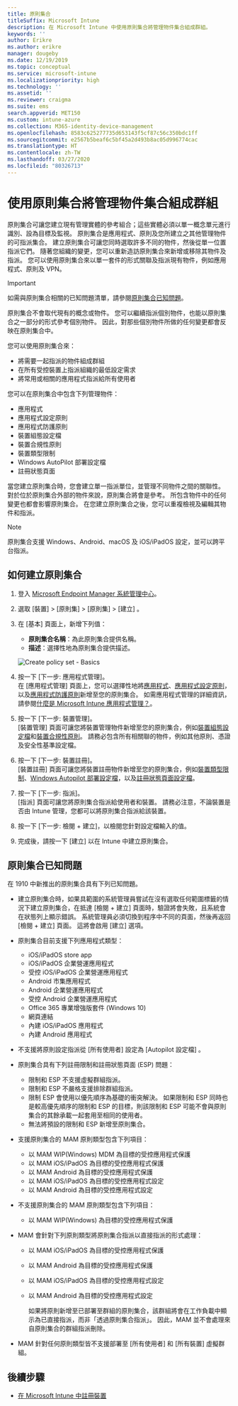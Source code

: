 ```yaml
---
title: 原則集合
titleSuffix: Microsoft Intune
description: 在 Microsoft Intune 中使用原則集合將管理物件集合組成群組。
keywords: ''
author: Erikre
ms.author: erikre
manager: dougeby
ms.date: 12/19/2019
ms.topic: conceptual
ms.service: microsoft-intune
ms.localizationpriority: high
ms.technology: ''
ms.assetid: ''
ms.reviewer: craigma
ms.suite: ems
search.appverid: MET150
ms.custom: intune-azure
ms.collection: M365-identity-device-management
ms.openlocfilehash: 8583c625277735d653143f5cf87c56c350bdc1ff
ms.sourcegitcommit: e2567b5beaf6c5bf45a2d493b8ac05d996774cac
ms.translationtype: HT
ms.contentlocale: zh-TW
ms.lasthandoff: 03/27/2020
ms.locfileid: "80326713"
---
```

# <a name="use-policy-sets-to-group-collections-of-management-objects"></a>使用原則集合將管理物件集合組成群組

原則集合可讓您建立現有管理實體的參考組合；這些實體必須以單一概念單元進行識別、設為目標及監視。 原則集合是應用程式、原則及您所建立之其他管理物件的可指派集合。 建立原則集合可讓您同時選取許多不同的物件，然後從單一位置指派它們。 隨著您組織的變更，您可以重新造訪原則集合來新增或移除其物件及指派。 您可以使用原則集合來以單一套件的形式關聯及指派現有物件，例如應用程式、原則及 VPN。 

> [!IMPORTANT]
> 如需與原則集合相關的已知問題清單，請參閱[原則集合已知問題](policy-sets.md#policy-sets-known-issues)。

原則集合不會取代現有的概念或物件。 您可以繼續指派個別物件，也能以原則集合之一部分的形式參考個別物件。 因此，對那些個別物件所做的任何變更都會反映在原則集合中。

您可以使用原則集合來：

- 將需要一起指派的物件組成群組
- 在所有受控裝置上指派組織的最低設定需求
- 將常用或相關的應用程式指派給所有使用者

您可以在原則集合中包含下列管理物件：

- 應用程式
- 應用程式設定原則
- 應用程式防護原則
- 裝置組態設定檔
- 裝置合規性原則
- 裝置類型限制
- Windows AutoPilot 部署設定檔
- 註冊狀態頁面

當您建立原則集合時，您會建立單一指派單位，並管理不同物件之間的關聯性。 對於位於原則集合外部的物件來說，原則集合將會是參考。 所包含物件中的任何變更也都會影響原則集合。 在您建立原則集合之後，您可以重複檢視及編輯其物件和指派。 

> [!NOTE]
> 原則集合支援 Windows、Android、macOS 及 iOS/iPadOS 設定，並可以跨平台指派。

## <a name="how-to-create-a-policy-set"></a>如何建立原則集合

1. 登入 [Microsoft Endpoint Manager 系統管理中心](https://go.microsoft.com/fwlink/?linkid=2109431)。
2. 選取 [裝置]   > [原則集]   > [原則集]   > [建立]  。
3. 在 [基本]  頁面上，新增下列值：
    - **原則集合名稱**：為此原則集合提供名稱。
    - **描述**：選擇性地為原則集合提供描述。
   <p>
      <img alt="Create policy set - Basics" src="./media/policy-sets/policy-sets-01.png">

4. 按一下 [下一步:  應用程式管理]。<br>
   在 [應用程式管理]  頁面上，您可以選擇性地將[應用程式](../apps/apps-add.md)、[應用程式設定原則](../apps/app-configuration-policies-overview.md)，以及[應用程式防護原則](../apps/app-protection-policy.md)新增至您的原則集合。 如需應用程式管理的詳細資訊，請參閱[什麼是 Microsoft Intune 應用程式管理？](../apps/app-management.md)。
5. 按一下 [下一步:  裝置管理]。<br>
   [裝置管理]  頁面可讓您將裝置管理物件新增至您的原則集合，例如[裝置組態設定檔](../configuration/device-profiles.md)和[裝置合規性原則](../protect/device-compliance-get-started.md)。 請務必包含所有相關聯的物件，例如其他原則、憑證及安全性基準設定檔。
6. 按一下 [下一步:  裝置註冊]。<br>
   [裝置註冊]  頁面可讓您將裝置註冊物件新增至您的原則集合，例如[裝置類型限制](../enrollment/enrollment-restrictions-set.md)、[Windows Autopilot 部署設定檔](../enrollment/enrollment-autopilot.md)，以及[註冊狀態頁面設定檔](../enrollment/windows-enrollment-status.md)。
7. 按一下 [下一步:  指派]。<br>
   [指派]  頁面可讓您將原則集合指派給使用者和裝置。 請務必注意，不論裝置是否由 Intune 管理，您都可以將原則集合指派給該裝置。
8. 按一下 [下一步:  檢閱 + 建立]，以檢閱您針對設定檔輸入的值。
9. 完成後，請按一下 [建立]  以在 Intune 中建立原則集合。

## <a name="policy-sets-known-issues"></a>原則集合已知問題

在 1910 中新推出的原則集合具有下列已知問題。

- 建立原則集合時，如果具範圍的系統管理員嘗試在沒有選取任何範圍標籤的情況下建立原則集合，在抵達 [檢閱 + 建立]  頁面時，驗證將會失敗，且系統會在狀態列上顯示錯誤。 系統管理員必須切換到程序中不同的頁面，然後再返回 [檢閱 + 建立]  頁面。 這將會啟用 [建立]  選項。  

- 原則集合目前支援下列應用程式類型：
  - iOS/iPadOS store app
  - iOS/iPadOS 企業營運應用程式
  - 受控 iOS/iPadOS 企業營運應用程式
  - Android 市集應用程式
  - Android 企業營運應用程式
  - 受控 Android 企業營運應用程式
  - Office 365 專業增強版套件 (Windows 10)
  - 網頁連結
  - 內建 iOS/iPadOS 應用程式
  - 內建 Android 應用程式

- 不支援將原則設定指派從 [所有使用者]  設定為 [Autopilot 設定檔]  。

- 原則集合具有下列註冊限制和註冊狀態頁面 (ESP) 問題：
  - 限制和 ESP 不支援虛擬群組指派。
  - 限制和 ESP 不嚴格支援排除群組指派。 
  - 限制 ESP 會使用以優先順序為基礎的衝突解決。 如果限制和 ESP 同時也是較高優先順序的限制和 ESP 的目標，則該限制和 ESP 可能不會與原則集合的其餘承載一起套用至相同的使用者。
  - 無法將預設的限制和 ESP 新增至原則集合。

- 支援原則集合的 MAM 原則類型包含下列項目： 
  - 以 MAM WIP(Windows) MDM 為目標的受控應用程式保護 
  - 以 MAM iOS/iPadOS 為目標的受控應用程式保護
  - 以 MAM Android 為目標的受控應用程式保護
  - 以 MAM iOS/iPadOS 為目標的受控應用程式設定
  - 以 MAM Android 為目標的受控應用程式設定

- 不支援原則集合的 MAM 原則類型包含下列項目： 
  - 以 MAM WIP(Windows) 為目標的受控應用程式保護

- MAM 會針對下列原則類型將原則集合指派以直接指派的形式處理：
  - 以 MAM iOS/iPadOS 為目標的受控應用程式保護
  - 以 MAM Android 為目標的受控應用程式保護
  - 以 MAM iOS/iPadOS 為目標的受控應用程式設定
  - 以 MAM Android 為目標的受控應用程式設定

    如果將原則新增至已部署至群組的原則集合，該群組將會在工作負載中顯示為已直接指派，而非「透過原則集合指派」。 因此，MAM 並不會處理來自原則集合的群組指派刪除。

- MAM 針對任何原則類型皆不支援部署至 [所有使用者]  和 [所有裝置]  虛擬群組。

## <a name="next-steps"></a>後續步驟

- [在 Microsoft Intune 中註冊裝置](../enrollment/index.yml)
